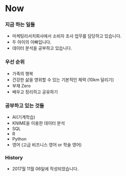 # Now

### 지금 하는 일들

* 마케팅리서치회사에서 소비자 조사 업무를 담당하고 있습니다.
* 두 아이의 아빠입니다.
* 데이터 분석을 공부하고 있습니다.

### 

### 우선 순위

* 가족의 행복
* 건강한 삶을 영위할 수 있는 기본적인 체력 \(10km 달리기\)
* 부채 Zero
* 배우고 정리하고 공유하기



### 공부하고 있는 것들

* AI\(기계학습\)
* KNIME을 이용한 데이터 분석
* SQL
* R
* Python
* 영어 \(고급 비즈니스 영어 or 학술 영어\)

### History

* 2017월 11월 06일에 작성되었습니다.



